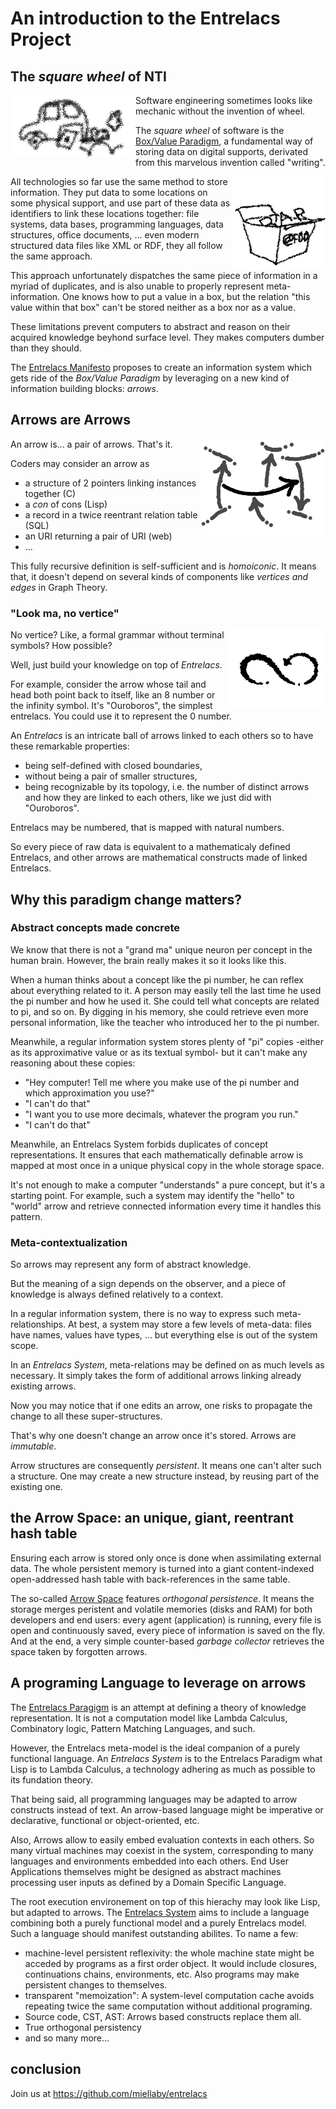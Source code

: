 # An introduction to the Entrelacs Project

## The _square wheel_ of NTI

<img src='pictures/car.png' align='left' />

Software engineering sometimes looks like mechanic without the invention of wheel.

The _square wheel_ of software is the [Box/Value Paradigm](BoxValueParadigm), a fundamental way of storing data on digital supports, derivated from this marvelous invention called "writing".

<img src='pictures/box.png' align='right' />

All technologies so far use the same method to store information. They put data to some locations on some physical support, and use part of these data as identifiers to link these locations together: file systems, data bases, programming languages, data structures, office documents, ... even modern structured data files like XML or RDF, they all follow the same approach.

This approach unfortunately dispatches the same piece of information in a myriad of duplicates, and is also unable to properly represent meta-information. One knows how to put a value in a box, but the relation "this value within that box" can't be stored neither as a box nor as a value.

These limitations prevent computers to abstract and reason on their acquired knowledge beyhond surface level. They makes computers dumber than they should.

The [Entrelacs Manifesto](EntrelacsManifesto.md) proposes to create an information system which gets ride of the _Box/Value Paradigm_ by leveraging on a new kind of information building blocks: _arrows_.

## Arrows are Arrows

<img src='pictures/arrows1.png' align='right' />
An arrow is... a pair of arrows. That's it.

Coders may consider an arrow as

- a structure of 2 pointers linking instances together (C)
- a _con_ of cons (Lisp)
- a record in a twice reentrant relation table (SQL)
- an URI returning a pair of URI (web)
- ...

This fully recursive definition is self-sufficient and is _homoiconic_. It means that, it doesn't depend on several kinds of components like _vertices and edges_ in Graph Theory.

### "Look ma, no vertice"

<img src='pictures/eve.png' align='right' />

No vertice? Like, a formal grammar without terminal symbols? How possible?

Well, just build your knowledge on top of _Entrelacs_.

For example, consider the arrow whose tail and head both point back to itself, like an 8 number or the infinity symbol. It's "Ouroboros", the simplest entrelacs. You could use it to represent the 0 number.

An _Entrelacs_ is an intricate ball of arrows linked to each others so to have these remarkable properties:

- being self-defined with closed boundaries,
- without being a pair of smaller structures,
- being recognizable by its topology, i.e. the number of distinct arrows and how they are linked to each others, like we just did with "Ouroboros".

Entrelacs may be numbered, that is mapped with natural numbers.

So every piece of raw data is equivalent to a mathematicaly defined Entrelacs, and other arrows are mathematical constructs made of linked Entrelacs.

## Why this paradigm change matters?

### Abstract concepts made concrete

We know that there is not a "grand ma" unique neuron per concept in the human brain. However, the brain really makes it so it looks like this.

When a human thinks about a concept like the pi number, he can reflex about everything related to it. A person may easily tell the last time he used the pi number and how he used it. She could tell what concepts are related to pi, and so on. By digging in his memory, she could retrieve even more personal information, like the teacher who introduced her to the pi number.

Meanwhile, a regular information system stores plenty of "pi" copies -either as its approximative value or as its textual symbol- but it can't make any reasoning about these copies:

- "Hey computer! Tell me where you make use of the pi number and which approximation you use?"
- "I can't do that"
- "I want you to use more decimals, whatever the program you run."
- "I can't do that"

Meanwhile, an Entrelacs System forbids duplicates of concept representations.
It ensures that each mathematically definable arrow is mapped at most once in a unique physical copy in the whole storage space.

It's not enough to make a computer "understands" a pure concept, but it's a starting point. For example, such a system may identify the "hello" to "world" arrow and retrieve connected information every time it handles this pattern.

### Meta-contextualization

So arrows may represent any form of abstract knowledge.

But the meaning of a sign depends on the observer, and a piece of knowledge is always defined relatively to a context.

In a regular information system, there is no way to express such meta-relationships. At best, a system may store a few levels of meta-data: files have names, values have types, ... but everything else is out of the system scope.

In an _Entrelacs System_, meta-relations may be defined on as much levels as necessary. It simply takes the form of additional arrows linking already existing arrows.

Now you may notice that if one edits an arrow, one risks to propagate the change to all these super-structures.

That's why one doesn't change an arrow once it's stored. Arrows are _immutable_.

Arrow structures are consequently _persistent_. It means one can't alter such a structure. One may create a new structure instead, by reusing part of the existing one.

## the Arrow Space: an unique, giant, reentrant hash table

Ensuring each arrow is stored only once is done when assimilating external data. The whole persistent memory is turned into a giant content-indexed open-addressed hash table with back-references in the same table.

The so-called [Arrow Space](ArrowsSpace.md) features _orthogonal persistence_. It means the storage merges peristent and volatile memories (disks and RAM) for both developers and end users: every agent (application) is running, every file is open and continuously saved, every piece of information is saved on the fly. And at the end, a very simple counter-based _garbage collector_ retrieves the space taken by forgotten arrows.

## A programing Language to leverage on arrows

The [Entrelacs Paragigm](ArrowParadigm.md) is an attempt at defining a theory of knowledge representation. It is not a computation model like Lambda Calculus, Combinatory logic, Pattern Matching Languages, and such.

However, the Entrelacs meta-model is the ideal companion of a purely functional language. An _Entrelacs System_ is to the Entrelacs Paradigm what Lisp is to Lambda Calculus, a technology adhering as much as possible to its fundation theory.

That being said, all programming languages may be adapted to arrow constructs instead of text. An arrow-based language might be imperative or declarative, functional or object-oriented, etc.

Also, Arrows allow to easily embed evaluation contexts in each others. So many virtual machines may coexist in the system, corresponding to many languages and environments embedded into each others. End User Applications themselves might be designed as abstract machines processing user inputs as defined by a Domain Specific Language.

The root execution environement on top of this hierachy may look like Lisp, but adapted to arrows.
The [Entrelacs System](EntrelacsSystem.md) aims to include a language combining both a purely functional model and a purely Entrelacs model. Such a language should manifest outstanding abilites. To name a few:

- machine-level persistent reflexivity: the whole machine state might be acceded by programs as a first order object. It would include closures, continuations chains, environments, etc. Also programs may make persistent changes to themselves.
- transparent "memoization": A system-level computation cache avoids repeating twice the same computation without additional programing.
- Source code, CST, AST: Arrows based constructs replace them all.
- True orthogonal persistency
- and so many more...

## conclusion

Join us at <https://github.com/miellaby/entrelacs>
